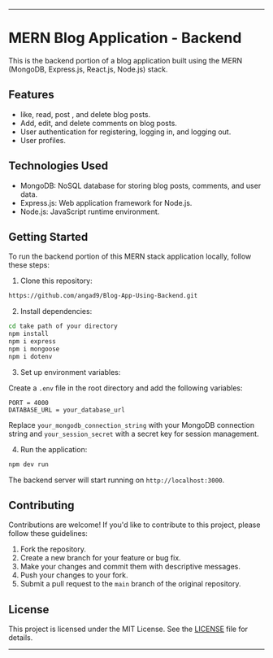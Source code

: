

---

# MERN Blog Application - Backend

This is the backend portion of a blog application built using the MERN (MongoDB, Express.js, React.js, Node.js) stack.

## Features

- like, read, post , and delete blog posts.
- Add, edit, and delete comments on blog posts.
- User authentication for registering, logging in, and logging out.
- User profiles.

## Technologies Used

- MongoDB: NoSQL database for storing blog posts, comments, and user data.
- Express.js: Web application framework for Node.js.
- Node.js: JavaScript runtime environment.

## Getting Started

To run the backend portion of this MERN stack application locally, follow these steps:

1. Clone this repository:

```bash
https://github.com/angad9/Blog-App-Using-Backend.git
```

2. Install dependencies:

```bash
cd take path of your directory 
npm install
npm i express
npm i mongoose
npm i dotenv
```

3. Set up environment variables:

Create a `.env` file in the root directory and add the following variables:

```env
PORT = 4000
DATABASE_URL = your_database_url
```

Replace `your_mongodb_connection_string` with your MongoDB connection string and `your_session_secret` with a secret key for session management.

4. Run the application:

```bash
npm dev run
```

The backend server will start running on `http://localhost:3000`.

## Contributing

Contributions are welcome! If you'd like to contribute to this project, please follow these guidelines:

1. Fork the repository.
2. Create a new branch for your feature or bug fix.
3. Make your changes and commit them with descriptive messages.
4. Push your changes to your fork.
5. Submit a pull request to the `main` branch of the original repository.

## License

This project is licensed under the MIT License. See the [LICENSE](LICENSE) file for details.

---

